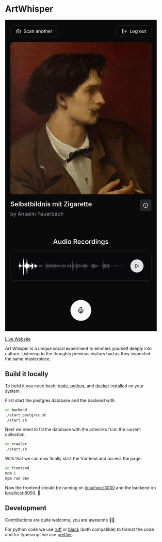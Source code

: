 # ArtWhisper

![Screenshot](screenshot.jpg)

[Live Website](https://artwhisper.paulhoeller.at/)

Art Whisper is a unique social experiment to emmers yourself deeply into 
culture. Listening to the thoughts previous visitors had as they inspected the 
same masterpiece.
 
## Build it locally

To build it you need bash, [node](https://nodejs.org/), 
[python](https://www.python.org/), and 
[docker](https://www.docker.com/) installed on your system.

First start the postgres database and the backend with:
```bash
cd backend
./start_postgres.sh
./start.sh
```

Next we need to fill the database with the artworks from the current collection:
```bash
cd crawler
./start.sh
```

With that we can now finally start the frontend and access the page:
```bash
cd frontend
npm i
npm run dev
```

Now the frontend should be running on [localhost:3000](http://localhost:3000)
and the backend on [localhost:8000](http://localhost:8000). 🎉

## Development

Contributions are quite welcome, you are awesome 🎉😊.

For python code we use [ruff](https://github.com/astral-sh/ruff) or 
[black](https://github.com/psf/black) (both compatible) to format the code and
for typescript we use [prettier](https://prettier.io/).